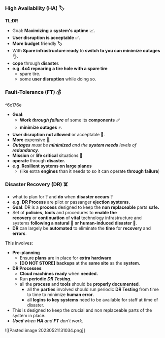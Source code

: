 ### High Availability (HA) **🏷️**

**TL;DR**

-   Goal: **Maximizing** a **system's uptime** 📈.
-   **User disruption is acceptable** ✅.
-   **More** **budget** friendly **🏷️**
-   With **Spare infrastructure ready** to **switch to you can minimize outages** 👌.
-   **cope** through **disaster.**
-   **e.g. 4x4 repearing a tire hole with a spare tire**
    -   spare tire.
    -   some **user disruption** while doing so.

### Fault-Tolerance (FT) 💰

^6c176e

-   **Goal**: 
	- **Work** _**through failure**_ of some its **components** 🩹  
	- ****************************minimize outages**************************** ⚡.
-   **User disruption** **not allowed** or acceptable 🚫.
-   **More** expensive 💸.
-   _**Outages** must be **minimized** and the **system needs** levels of **redundancy**_.
-   **Mission** or **life critical** situations 🔫
-   **operate** through **disaster.**
-   **e.g. Resilient systems on large planes**
    -   (like extra **engines** than it needs to so it can operate **through  failure**)

### Disaster Recovery (DR) ☠️

-   what to plan for ? and **do** when **disaster occurs** ?
-   ********e.g.******** **DR Process** are pilot or passanger **ejection systems.**
-   **Goal**: DR is a **process** designed to keep the **non replaceable** parts **safe.**
-   Set of **policies**, **tools** and procedures to **enable the recovery** or **continuation** of **vital** technology infrastructure and systems **following a natural** 🍃 **or human-induced disaster** 🤡.
-   **DR** can largely be **automated** to eliminate the **time** for **recovery** and **errors**.

This involves:

-   **Pre-planning**
    -   Ensure **plans** are in place for **extra hardware**
    -   **\[DO NOT STORE\]** **backups** at the **same site** as the **system.**
-   **DR Processes**
    -   **Cloud machines** **ready** when **needed.**
    -   Run **periodic** _**DR Testing**_.
    -   all the **process** and **tools** should be **properly documented**.
        -   all the **parties** involved should run periodic **DR Testing** from time to time to minimize **human error**.
        -   all **logins to key systems** need to be available for staff at time of disaster.
-   This is designed to keep the crucial and non replaceable parts of the system in place.
-   _**Used** when **HA** and **FT** don't work._

![[Pasted image 20230521131034.png]]